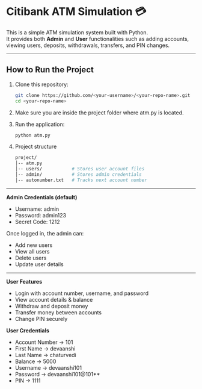 # Citibank ATM Simulation 💳

This is a simple ATM simulation system built with Python.  
It provides both **Admin** and **User** functionalities such as adding accounts, viewing users, deposits, withdrawals, transfers, and PIN changes.

---

## How to Run the Project

1. Clone this repository:
   ```bash
   git clone https://github.com/<your-username>/<your-repo-name>.git
   cd <your-repo-name>

2. Make sure you are inside the project folder where atm.py is located.

3. Run the application:
   ```bash
   python atm.py

4. Project structure 
    ```bash
    project/
    │-- atm.py
    │-- users/           # Stores user account files
    │-- admin/           # Stores admin credentials
    │-- autonumber.txt   # Tracks next account number


<hr>

**Admin Credentials (default)**

- Username: admin
- Password: admin123
- Secret Code: 1212

Once logged in, the admin can:
- Add new users
- View all users
- Delete users
- Update user details

<hr>

**User Features**

- Login with account number, username, and password
- View account details & balance
- Withdraw and deposit money
- Transfer money between accounts
- Change PIN securely

**User Credentials**
- Account Number → 101
- First Name → devaanshi
- Last Name → chaturvedi
- Balance → 5000
- Username → devaanshi101
- Password → devaanshi101@101**
- PIN → 1111
